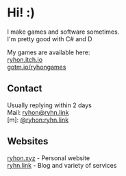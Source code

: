 # Hi! :)
I make games and software sometimes.  
I'm pretty good with C# and D

My games are available here:  
[ryhon.itch.io](https://ryhon.itch.io/)  
[gotm.io/ryhongames](https://gotm.io/ryhongames)

## Contact 
Usually replying within 2 days  
Mail: [ryhon@ryhn.link](mailto:ryhon@ryhn.link)  
[m]: [@ryhon:ryhn.link](https://matrix.to/#/@ryhon:ryhn.link)

## Websites
[ryhon.xyz](https://ryhon.xyz/) - Personal website  
[ryhn.link](https://ryhn.link/) - Blog and variety of services
